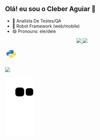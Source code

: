 ## Olá! eu sou o Cleber Aguiar 👋

- 🔭 Analista De Testes/QA
- 🌱 Robot Framework (web/mobile)
- 😄 Pronouns: ele/dele

<div align="center">
  <a href="https://github.com/cleberagui"> 
  <img height="180em" src="https://github-readme-stats.vercel.app/api?username=cleberagui&show_icons=true&theme=dark&include_all_commits=true&count_private=true"/>
  <img height="180em" src="https://github-readme-stats.vercel.app/api/top-langs/?username=cleberagui&layout=compact&langs_count=7&theme=dark"/>
</div>
  <div style="display: inline_block"><br>
  <img align="center" alt="Rafa-Python" height="30" width="40" src="https://raw.githubusercontent.com/devicons/devicon/master/icons/python/python-original.svg">
</div>
  
  ##
  
  <div>
  <a href="https://www.linkedin.com/in/cleberagui" target="_blank"><img src="https://img.shields.io/badge/-LinkedIn-%230077B5?style=for-the-badge&logo=linkedin&logoColor=white" target="_blank"></a> 
  </div>
  
  ![Snake animation](https://github.com/cleberagui/cleberagui/blob/output/github-contribution-grid-snake.svg)

